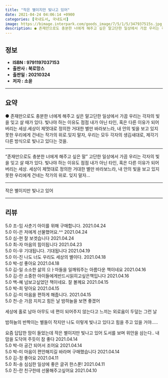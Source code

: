 ```yaml
---
title: "작은 별이지만 빛나고 있어"
date: 2021-04-24 04:06:14 +0900
categories: [국내도서, 국내도서]
image: https://bimage.interpark.com/goods_image/7/5/1/5/347937515s.jpg
description: ● 존재만으로도 충분한 너에게 해주고 싶은 말고단한 일상에서 가끔 우리는 각자의 빛을 잊고 살 때가 있다. 빛나야 하는 이유도 점점 내가 아닌 타인, 혹은 다른 이유가 되어버리는 세상.세상이 제멋대로 정의한 거대한 별만 바라보느라, 내 안의 빛을 보고 있지 못한 우리에게 건네는 작가의
---
```


## **정보**

- **ISBN : 9791197037153**
- **출판사 : 북로망스**
- **출판일 : 20210324**
- **저자 : 소윤**

------



## **요약**

●  존재만으로도 충분한 너에게 해주고 싶은 말고단한 일상에서 가끔 우리는 각자의 빛을 잊고 살 때가 있다. 빛나야 하는 이유도 점점 내가 아닌 타인, 혹은 다른 이유가 되어버리는 세상.세상이 제멋대로 정의한 거대한 별만 바라보느라, 내 안의 빛을 보고 있지 못한 우리에게 건네는 작가의 위로.잊지 말자, 우리는 모두 각자의 생김새대로, 제각기 다른 방식으로 빛나고 있다는 것을.

------

“존재만으로도 충분한 너에게 해주고 싶은 말”
고단한 일상에서 가끔 우리는 각자의 빛을 잊고 살 때가 있다. 빛나야 하는 이유도 점점 내가 아닌 타인, 혹은 다른 이유가 되어버리는 세상. 세상이 제멋대로 정의한 거대한 별만 바라보느라, 내 안의 빛을 보고 있지 못한 우리에게 건네는 작가의 위로. 잊지 말자... 

------


작은 별이지만 빛나고 있어 

------


## **리뷰** 

5.0 조-임 사춘기 아이를 위해 구매합니다. 2021.04.24 <br/>5.0 이-은 저에게 선물했어요.^^ 2021.04.24 <br/>5.0 심-현 잘 보겟습니다 2021.04.24 <br/>5.0 최-자 마음의 힘이됩니다 2021.04.23 <br/>5.0 이-우 기대됩니다. 기대됩니다  2021.04.19 <br/>5.0 이-진 나도 너도 우리도 세상의 별이다. 2021.04.18 <br/>5.0 박-성 좋아요 2021.04.18 <br/>5.0 김-일 소소한 삶의 으ㅏ마들을 일깨워주는 아름다운 책이네요 2021.04.16 <br/>5.0 김-란 소중한
아이들에게반드시읽히고싶은책입니다 2021.04.16 <br/>5.0 백-혜 넘보고싶었던 책이네요. 잘 볼께요 2021.04.15 <br/>5.0 박-희 덯아요 2021.04.15 <br/>5.0 김-미 마음을 편하게 해줍니다. 2021.04.15 <br/>5.0 천-순 가끔 지치고 힘든 날
밤하늘을 보면 좋겠어

세상에 홀로 남아
아무도 네 편이 되어주지 않는다고 느끼는
외로움이 두덮는 그런 날

밤하늘의 반짝이는 별들이
작지만 나도 이렇게 빛나고 있다고
힘을 주고 있을 거야.....

요즘 답답한 맘이 들었는데
작은 별이지만 빛나고 있어 도서를 보며 위안을 삼는다..
내맘을 도닥여 주듯이 참 좋다 2021.04.14 <br/>5.0 박-아 공간 되어서 조어요 2021.04.14 <br/>5.0 박-미 마음이 편안해지길 바라며 구매했습니다 2021.04.14 <br/>5.0 김-정 좋아요   2021.04.11 <br/>5.0 최-송 심심한 일상에 좋은 글귀 한스푼! 2021.04.11 <br/>5.0 진-란 친구한테 선물해주고싶어요 2021.04.10 <br/>